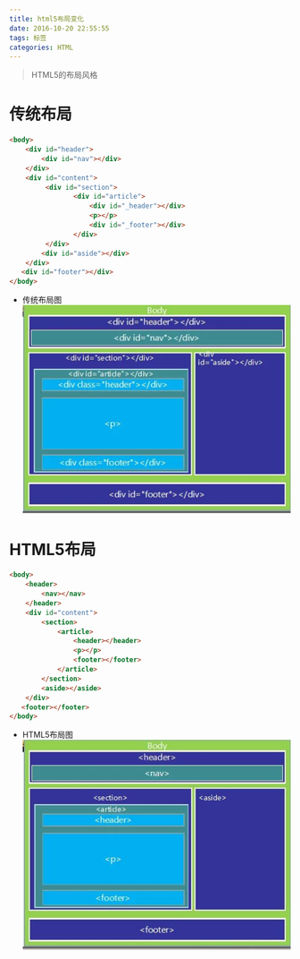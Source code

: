 ```yaml
---
title: html5布局变化
date: 2016-10-20 22:55:55
tags: 标签
categories: HTML
---
```

>HTML5的布局风格

<!--more-->
# 传统布局
```html
<body>
    <div id="header">
    	<div id="nav"></div>
    </div> 
    <div id="content">
         <div id="section">
                <div id="article">
                    <div id="_header"></div>
                    <p></p>
                    <div id="_footer"></div>
                </div>
         </div>
        <div id="aside"></div>
    </div>
   <div id="footer"></div>
</body>
```
- 传统布局图
![传统布局](/images/layout_before_html5.jpg)
# HTML5布局
```html
<body>
    <header>
        <nav></nav>
    </header> 
    <div id="content">
        <section>
            <article>
                <header></header>
                <p></p>
                <footer></footer>
            </article>
        </section>
        <aside></aside>
    </div>
   <footer></footer>
</body>
```
- HTML5布局图
![HTML5布局](/images/layout_html5.jpg)